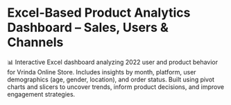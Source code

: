 # Excel-Based Product Analytics Dashboard – Sales, Users & Channels
📊 Interactive Excel dashboard analyzing 2022 user and product behavior for Vrinda Online Store.
Includes insights by month, platform, user demographics (age, gender, location), and order status.
Built using pivot charts and slicers to uncover trends, inform product decisions, and improve engagement strategies.


